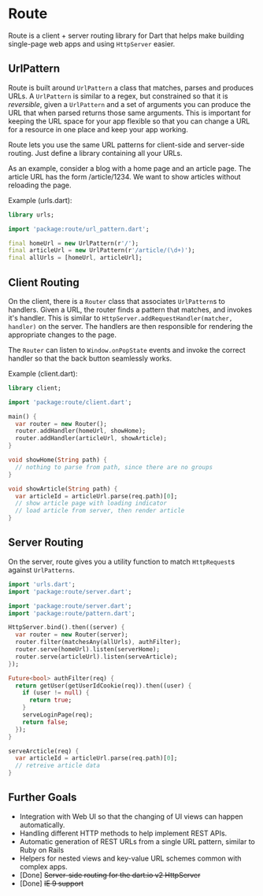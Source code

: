 Route
=====

Route is a client + server routing library for Dart that helps make building
single-page web apps and using `HttpServer` easier.

UrlPattern
----------

Route is built around `UrlPattern` a class that matches, parses and produces
URLs. A `UrlPattern` is similar to a regex, but constrained so that it is
_reversible_, given a `UrlPattern` and a set of arguments you can produce the
URL that when parsed returns those same arguments. This is important for keeping
the URL space for your app flexible so that you can change a URL for a resource
in one place and keep your app working.

Route lets you use the same URL patterns for client-side and server-side
routing. Just define a library containing all your URLs.

As an example, consider a blog with a home page and an article page. The article
URL has the form /article/1234. We want to show articles without reloading the
page.

Example (urls.dart):
```dart
library urls;

import 'package:route/url_pattern.dart';

final homeUrl = new UrlPattern(r'/');
final articleUrl = new UrlPattern(r'/article/(\d+)');
final allUrls = [homeUrl, articleUrl];
```

Client Routing
--------------

On the client, there is a `Router` class that associates `UrlPattern`s
to handlers. Given a URL, the router finds a pattern that matches, and invokes
it's handler. This is similar to
`HttpServer.addRequestHandler(matcher, handler)` on the server. The handlers
are then responsible for rendering the appropriate changes to the page.

The `Router` can listen to `Window.onPopState` events and invoke the correct
handler so that the back button seamlessly works.

Example (client.dart):
```dart
library client;

import 'package:route/client.dart';

main() {
  var router = new Router();
  router.addHandler(homeUrl, showHome);
  router.addHandler(articleUrl, showArticle);
}

void showHome(String path) {
  // nothing to parse from path, since there are no groups
}

void showArticle(String path) {
  var articleId = articleUrl.parse(req.path)[0];
  // show article page with loading indicator
  // load article from server, then render article
}
```

Server Routing
--------------

On the server, route gives you a utility function to match `HttpRequest`s
against `UrlPatterns`.
```dart
import 'urls.dart';
import 'package:route/server.dart';

import 'package:route/server.dart';
import 'package:route/pattern.dart';

HttpServer.bind().then((server) {
  var router = new Router(server);
  router.filter(matchesAny(allUrls), authFilter);
  router.serve(homeUrl).listen(serverHome);
  router.serve(articleUrl).listen(serveArticle);
});

Future<bool> authFilter(req) {
  return getUser(getUserIdCookie(req)).then((user) {
    if (user != null) {
      return true;
    }
    serveLoginPage(req);
    return false;
  });
}

serveArcticle(req) {
  var articleId = articleUrl.parse(req.path)[0];
  // retreive article data
}
```

Further Goals
-------------

 * Integration with Web UI so that the changing of UI views can happen
   automatically.
 * Handling different HTTP methods to help implement REST APIs.
 * Automatic generation of REST URLs from a single URL pattern, similar to Ruby
   on Rails
 * Helpers for nested views and key-value URL schemes common with complex apps.
 * [Done] ~~Server-side routing for the dart:io v2 HttpServer~~
 * [Done] ~~IE 9 support~~
